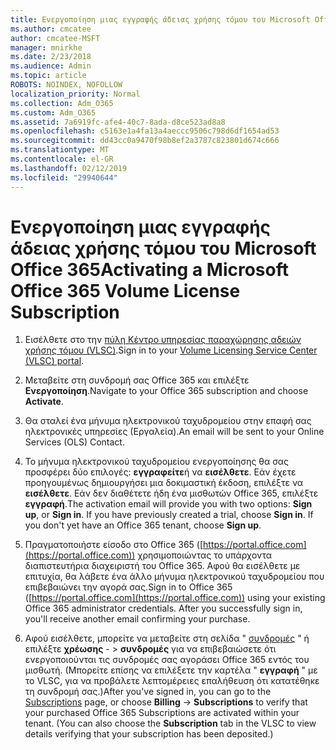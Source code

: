 ```yaml
---
title: Ενεργοποίηση μιας εγγραφής άδειας χρήσης τόμου του Microsoft Office 365
ms.author: cmcatee
author: cmcatee-MSFT
manager: mnirkhe
ms.date: 2/23/2018
ms.audience: Admin
ms.topic: article
ROBOTS: NOINDEX, NOFOLLOW
localization_priority: Normal
ms.collection: Adm_O365
ms.custom: Adm_O365
ms.assetid: 7a6919fc-afe4-40c7-8ada-d8ce523ad8a8
ms.openlocfilehash: c5163e1a4fa13a4aeccc9506c798d6df1654ad53
ms.sourcegitcommit: dd43cc0a9470f98b8ef2a3787c823801d674c666
ms.translationtype: MT
ms.contentlocale: el-GR
ms.lasthandoff: 02/12/2019
ms.locfileid: "29940644"
---
```

# <a name="activating-a-microsoft-office-365-volume-license-subscription"></a><span data-ttu-id="e99a8-102">Ενεργοποίηση μιας εγγραφής άδειας χρήσης τόμου του Microsoft Office 365</span><span class="sxs-lookup"><span data-stu-id="e99a8-102">Activating a Microsoft Office 365 Volume License Subscription</span></span>

1. <span data-ttu-id="e99a8-103">Εισέλθετε στο την [πύλη Κέντρο υπηρεσίας παραχώρησης αδειών χρήσης τόμου (VLSC)](http://go.microsoft.com/fwlink/p/?LinkId=329762).</span><span class="sxs-lookup"><span data-stu-id="e99a8-103">Sign in to your [Volume Licensing Service Center (VLSC) portal](http://go.microsoft.com/fwlink/p/?LinkId=329762).</span></span>
    
2. <span data-ttu-id="e99a8-104">Μεταβείτε στη συνδρομή σας Office 365 και επιλέξτε **Ενεργοποίηση**.</span><span class="sxs-lookup"><span data-stu-id="e99a8-104">Navigate to your Office 365 subscription and choose **Activate**.</span></span>
    
3. <span data-ttu-id="e99a8-105">Θα σταλεί ένα μήνυμα ηλεκτρονικού ταχυδρομείου στην επαφή σας ηλεκτρονικές υπηρεσίες (Εργαλεία).</span><span class="sxs-lookup"><span data-stu-id="e99a8-105">An email will be sent to your Online Services (OLS) Contact.</span></span>
    
4. <span data-ttu-id="e99a8-p101">Το μήνυμα ηλεκτρονικού ταχυδρομείου ενεργοποίησης θα σας προσφέρει δύο επιλογές: **εγγραφείτε**ή να **εισέλθετε**. Εάν έχετε προηγουμένως δημιουργήσει μια δοκιμαστική έκδοση, επιλέξτε να **εισέλθετε**. Εάν δεν διαθέτετε ήδη ένα μισθωτών Office 365, επιλέξτε **εγγραφή**.</span><span class="sxs-lookup"><span data-stu-id="e99a8-p101">The activation email will provide you with two options: **Sign up**, or **Sign in**. If you have previously created a trial, choose **Sign in**. If you don't yet have an Office 365 tenant, choose **Sign up**.</span></span>
    
5. <span data-ttu-id="e99a8-p102">Πραγματοποιήστε είσοδο στο Office 365 ([https://portal.office.com](https://portal.office.com)) χρησιμοποιώντας το υπάρχοντα διαπιστευτήρια διαχειριστή του Office 365. Αφού θα εισέλθετε με επιτυχία, θα λάβετε ένα άλλο μήνυμα ηλεκτρονικού ταχυδρομείου που επιβεβαιώνει την αγορά σας.</span><span class="sxs-lookup"><span data-stu-id="e99a8-p102">Sign in to Office 365 ([https://portal.office.com](https://portal.office.com)) using your existing Office 365 administrator credentials. After you successfully sign in, you'll receive another email confirming your purchase.</span></span>
    
6. <span data-ttu-id="e99a8-p103">Αφού εισέλθετε, μπορείτε να μεταβείτε στη σελίδα " [συνδρομές](https://go.microsoft.com/fwlink/p/?linkid=842054) " ή επιλέξτε **χρέωσης**  - \> **συνδρομές** για να επιβεβαιώσετε ότι ενεργοποιούνται τις συνδρομές σας αγοράσει Office 365 εντός του μισθωτή. (Μπορείτε επίσης να επιλέξετε την καρτέλα " **εγγραφή** " με το VLSC, για να προβάλετε λεπτομέρειες επαλήθευση ότι κατατέθηκε τη συνδρομή σας.)</span><span class="sxs-lookup"><span data-stu-id="e99a8-p103">After you've signed in, you can go to the [Subscriptions](https://go.microsoft.com/fwlink/p/?linkid=842054) page, or choose **Billing** -\> **Subscriptions** to verify that your purchased Office 365 Subscriptions are activated within your tenant. (You can also choose the **Subscription** tab in the VLSC to view details verifying that your subscription has been deposited.)</span></span> 
    

